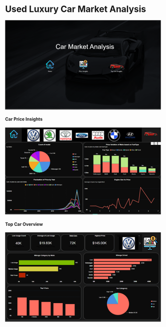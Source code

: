 <!DOCTYPE html>
<html lang="en">
<head>
    <meta charset="UTF-8">
    <meta name="viewport" content="width=device-width, initial-scale=1.0">
</head>
<body>
    <h1>Used Luxury Car Market Analysis</h1>
    <img src="Home.png" alt="">
    <h4>Car Price Insights</h4>
    <img src="PriceInsight.png" alt="">
    <h4>Top Car Overview</h4>
    <img src="TopCarsOverview.png" alt="">
    
</body>
</html>
